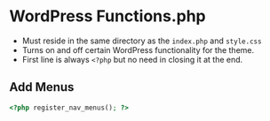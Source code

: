 # WordPress Functions.php
- Must reside in the same directory as the `index.php` and `style.css`
- Turns on and off certain WordPress functionality for the theme.
- First line is always `<?php` but no need in closing it at the end.

## Add Menus
```php
<?php register_nav_menus(); ?>
```